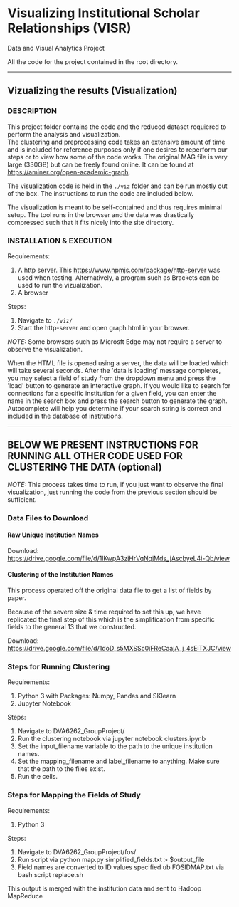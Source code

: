 # Visualizing Institutional Scholar Relationships (VISR)
Data and Visual Analytics Project

All the code for the project contained in the root directory.

---------------------------------------------------

## Vizualizing the results (Visualization)

### DESCRIPTION
This project folder contains the code and the reduced dataset requiered to perform the analysis and visualization.  
The clustering and preprocessing code takes an extensive amount of time and is included for reference purposes only 
if one desires to reperform our steps or to view how some of the code works. The original MAG file is very large (330GB) 
but can be freely found online. It can be found at https://aminer.org/open-academic-graph.

The visualization code is held in the `./viz` folder and can be run mostly out of the box. The instructions to run 
the code are included below.

The visualization is meant to be self-contained and thus requires minimal setup. The tool runs in the browser and the 
data was drastically compressed such that it fits nicely into the site directory.

### INSTALLATION & EXECUTION
Requirements:
1. A http server. This https://www.npmjs.com/package/http-server was used when testing. Alternatively, a program such as Brackets can be used to run the vizualization.
2. A browser

Steps:
1. Navigate to `./viz/`
2. Start the http-server and open graph.html in your browser.

*NOTE:* Some browsers such as Microsft Edge may not require a server to observe the visualization. 

When the HTML file is opened using a server, the data will be loaded which will take several seconds. 
After the 'data is loading' message completes, you may select a field of study from the dropdown menu 
and press the 'load' button to generate an interactive graph. If you would like to search for connections 
for a specific institution for a given field, you can enter the name in the search box and press the 
search button to generate the graph. Autocomplete will help you determine if your search string is correct 
and included in the database of institutions.

---------------------------------------------------

## BELOW WE PRESENT INSTRUCTIONS FOR RUNNING ALL OTHER CODE USED FOR CLUSTERING THE DATA (optional)

*NOTE:* This process takes time to run, if you just want to observe the final visualization, just running the code from the previous section should be sufficient.

### Data Files to Download
 
#### Raw Unique Institution Names

Download: https://drive.google.com/file/d/1lKwpA3zjHrVqNqjMds_jAscbyeL4i-Qb/view

#### Clustering of the Institution Names

This process operated off the original data file to get a list of fields by paper.

Because of the severe size & time required to set this up, we have replicated the 
final step of this which is the simplification from specific fields to the general 
13 that we constructed.

Download: https://drive.google.com/file/d/1doD_s5MXSSc0jFReCaajA_j_4sEiTXJC/view

### Steps for Running Clustering 

Requirements:
1. Python 3 with Packages: Numpy, Pandas and SKlearn
2. Jupyter Notebook

Steps:
1. Navigate to DVA6262_GroupProject/
2. Run the clustering notebook via jupyter notebook clusters.ipynb
3. Set the input_filename variable to the path to the unique institution names.
4. Set the mapping_filename and label_filename to anything. Make sure that the path to the files exist.
5. Run the cells.

### Steps for Mapping the Fields of Study 

Requirements:
1. Python 3

Steps:
1. Navigate to DVA6262_GroupProject/fos/
2. Run script via python map.py simplified_fields.txt > $output_file
3. Field names are converted to ID values specified ub FOSIDMAP.txt via bash script replace.sh

This output is merged with the institution data and sent to Hadoop MapReduce

